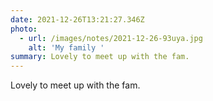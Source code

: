 ```yaml
---
date: 2021-12-26T13:21:27.346Z
photo:
  - url: /images/notes/2021-12-26-93uya.jpg
    alt: 'My family '
summary: Lovely to meet up with the fam.
---
```

Lovely to meet up with the fam. 
